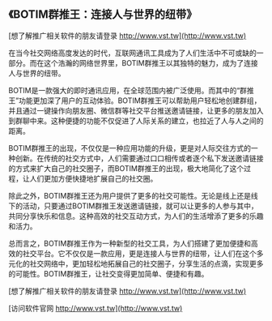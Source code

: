 ## **《BOTIM群推王：连接人与世界的纽带》**

[想了解推广相关软件的朋友请登录 http://www.vst.tw](http://www.vst.tw)

在当今社交网络高度发达的时代，互联网通讯工具成为了人们生活中不可或缺的一部分。而在这个浩瀚的网络世界里，BOTIM群推王以其独特的魅力，成为了连接人与世界的纽带。

BOTIM是一款强大的即时通讯应用，在全球范围内被广泛使用。而其中的“群推王”功能更加深了用户的互动体验。BOTIM群推王可以帮助用户轻松地创建群组，并且通过一键操作向朋友圈、微信群等社交平台推送邀请链接，让更多的朋友加入到群聊中来。这种便捷的功能不仅促进了人际关系的建立，也拉近了人与人之间的距离。

BOTIM群推王的出现，不仅仅是一种应用功能的升级，更是对人际交往方式的一种创新。在传统的社交方式中，人们需要通过口口相传或者逐个私下发送邀请链接的方式来扩大自己的社交圈子，而BOTIM群推王的出现，极大地简化了这个过程，让人们更加方便快捷地扩展自己的社交圈。

除此之外，BOTIM群推王还为用户提供了更多的社交可能性。无论是线上还是线下的活动，只要通过BOTIM群推王发送邀请链接，就可以让更多的人参与其中，共同分享快乐和信息。这种高效的社交互动方式，为人们的生活增添了更多的乐趣和活力。

总而言之，BOTIM群推王作为一种新型的社交工具，为人们搭建了更加便捷和高效的社交平台。它不仅仅是一款应用，更是连接人与世界的纽带，让人们在这个多元化的社交网络中，更加轻松地拓展自己的社交圈子，分享生活的点滴，实现更多的可能性。BOTIM群推王，让社交变得更加简单、便捷和有趣。

[想了解推广相关软件的朋友请登录 http://www.vst.tw](http://www.vst.tw)


[访问软件官网 http://www.vst.tw](http://www.vst.tw)

